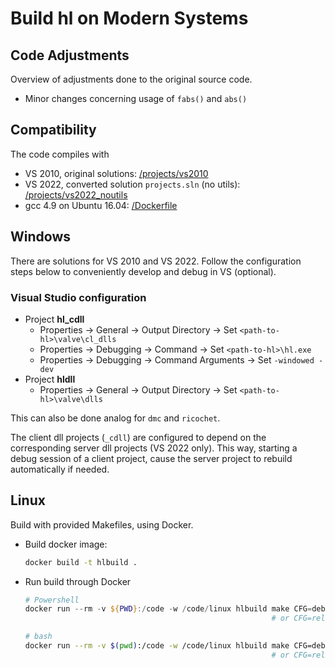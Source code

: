 # Build hl on Modern Systems

## Code Adjustments

Overview of adjustments done to the original source code.

-   Minor changes concerning usage of `fabs()` and `abs()`

## Compatibility

The code compiles with

-   VS 2010, original solutions: [/projects/vs2010](../projects/vs2010)
-   VS 2022, converted solution `projects.sln` (no utils): [/projects/vs2022_noutils](../projects/vs2022_noutils)
-   gcc 4.9 on Ubuntu 16.04: [/Dockerfile](../Dockerfile)

## Windows

There are solutions for VS 2010 and VS 2022. Follow the configuration steps below to conveniently develop and debug in VS (optional).

### Visual Studio configuration

-   Project **hl_cdll**
    -   Properties -> General -> Output Directory -> Set `<path-to-hl>\valve\cl_dlls`
    -   Properties -> Debugging -> Command -> Set  `<path-to-hl>\hl.exe`
    -   Properties -> Debugging -> Command Arguments -> Set `-windowed -dev`
-   Project **hldll**
    -   Properties -> General -> Output Directory -> Set `<path-to-hl>\valve\dlls`

This can also be done analog for `dmc` and `ricochet`.

The client dll projects (`_cdll`) are configured to depend on the corresponding server dll projects (VS 2022 only). This way, starting a debug session of a client project, cause the server project to rebuild automatically if needed.

## Linux

Build with provided Makefiles, using Docker.

-   Build docker image:

    ```bash
    docker build -t hlbuild .
    ```
-   Run build through Docker

    ```powershell
    # Powershell
    docker run --rm -v ${PWD}:/code -w /code/linux hlbuild make CFG=debug
                                                           # or CFG=release
    ```

    ```bash
    # bash
    docker run --rm -v $(pwd):/code -w /code/linux hlbuild make CFG=debug
                                                           # or CFG=release
    ```
